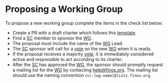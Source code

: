 # Proposing a Working Group

To propose a new working group complete the items in the check list below:

- Create a PR with a draft charter which follows this [template](./templates/charter.md).
- Find a [SC] member to sponsor the [WG].
- The proposal must include the name of the [WG] Lead.
- The [SC] sponsor will call for a [vote] on the new [WG] when it is ready.
- If the proposal receives a majority [vote], it is immediately considered active and responsible to act according to its charter.
- After the [SC] has approved the [WG], the sponsor should promptly request a mailing list for the [WG] by contacting <help@finos.org>. The mailing list should use the naming convention `ccc-[wg-name]@lists.finos.org`.

[WG]: ../../community-groups.md#working-groups
[SC]: ../../community-groups.md#steering-committee
[vote]: ../steering/charter.md#voting
